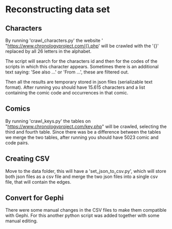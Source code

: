 
# Reconstructing data set

## Characters
By running 'crawl_characters.py' the website ' "https://www.chronologyproject.com/{}.php' 
will be crawled with the '{}' replaced by all 26 letters in the alphabet. 

The script will search for the characters id and then for the codes of the scripts 
in which this character appears. Sometimes there is an additional text saying:
'See also ...' or 'From ...', these are filtered out.

Then all the results are temporary stored in json files (serializable text format).
After running you should have 15.615 characters and a list containing the comic
code and occurrences in that comic.


## Comics
By running 'crawl_keys.py' the tables on "https://www.chronologyproject.com/key.php"
will be crawled, selecting the third and fourth table. Since there was be a difference 
between the tables we merge the two tables, after running you should have 5023 comic and code pairs.


## Creating CSV
Move to the data folder, this will have a 'set_json_to_csv.py', which will store both
json files as a csv file and merge the two json files into a single csv file, 
that will contain the edges.


## Convert for Gephi
There were some manual changes in the CSV files to make them compatible with 
Gephi. For this another python script was added together with some manual editing.
